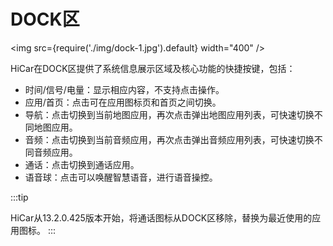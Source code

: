 # DOCK区

<img
    src={require('./img/dock-1.jpg').default}
    width="400" 
/>


HiCar在DOCK区提供了系统信息展示区域及核心功能的快捷按键，包括：
* 时间/信号/电量：显示相应内容，不支持点击操作。
* 应用/首页：点击可在应用图标页和首页之间切换。
* 导航：点击切换到当前地图应用，再次点击弹出地图应用列表，可快速切换不同地图应用。
* 音频：点击切换到当前音频应用，再次点击弹出音频应用列表，可快速切换不同音频应用。
* 通话：点击切换到通话应用。
* 语音球：点击可以唤醒智慧语音，进行语音操控。


:::tip

HiCar从13.2.0.425版本开始，将通话图标从DOCK区移除，替换为最近使用的应用图标。
:::